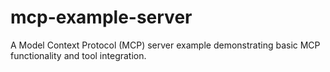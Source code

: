 # mcp-example-server
A Model Context Protocol (MCP) server example demonstrating basic MCP functionality and tool integration.

